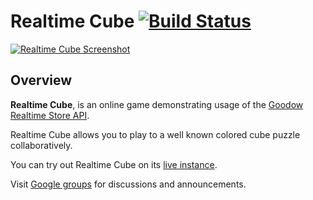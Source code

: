 # Realtime Cube [![Build Status](https://travis-ci.org/goodow/realtime-web-cube.svg?branch=master)](https://travis-ci.org/goodow/realtime-web-cube)

[![Realtime Cube Screenshot](https://github.com/googledrive/realtime-cube/raw/master/screenshot.png)](http://goodow.github.io/realtime-web-cube/)

## Overview

**Realtime Cube**, is an online game demonstrating usage of the [Goodow Realtime Store API](https://github.com/goodow/realtime-store/).

Realtime Cube allows you to play to a well known colored cube puzzle collaboratively.

You can try out Realtime Cube on its [live instance](http://goodow.github.io/realtime-web-cube/).

Visit [Google groups](https://groups.google.com/forum/#!forum/goodow-realtime) for discussions and announcements.